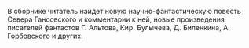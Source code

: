 <!--2017-02-16 19:21:20-->
В сборнике читатель найдет новую научно-фантастическую повесть Севера Гансовского и комментарии к ней, новые произведения писателей фантастов Г. Альтова, Кир. Булычева, Д. Биленкина, А. Горбовского и других.
